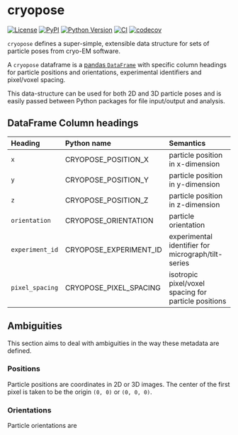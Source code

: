 # cryopose

[![License](https://img.shields.io/pypi/l/cryopose.svg?color=green)](https://github.com/teamtomo/cryopose/raw/main/LICENSE)
[![PyPI](https://img.shields.io/pypi/v/cryopose.svg?color=green)](https://pypi.org/project/cryopose)
[![Python Version](https://img.shields.io/pypi/pyversions/cryopose.svg?color=green)](https://python.org)
[![CI](https://github.com/teamtomo/cryopose/workflows/ci/badge.svg)](https://github.com/alisterburt/cryopose/actions)
[![codecov](https://codecov.io/gh/teamtomo/cryopose/branch/master/graph/badge.svg)](https://codecov.io/gh/teamtomo/cryopose)

`cryopose` defines a super-simple, extensible data structure for sets of particle poses from cryo-EM software.

A `cryopose` dataframe is a [pandas `DataFrame`](https://pandas.pydata.org/docs/) with specific column headings
for particle positions and orientations, experimental identifiers and pixel/voxel spacing.

This data-structure can be used for both 2D and 3D particle poses and is easily passed between
Python packages for file input/output and analysis.

## DataFrame Column headings

| Heading         | Python name             | Semantics                                            |
|:----------------|:------------------------|:-----------------------------------------------------|
| `x`             | CRYOPOSE_POSITION_X     | particle position in x-dimension                     |
| `y`             | CRYOPOSE_POSITION_Y     | particle position in y-dimension                     |
| `z`             | CRYOPOSE_POSITION_Z     | particle position in z-dimension                     |
| `orientation`   | CRYOPOSE_ORIENTATION    | particle orientation                                 |
| `experiment_id` | CRYOPOSE_EXPERIMENT_ID  | experimental identifier for micrograph/tilt-series   |
| `pixel_spacing` | CRYOPOSE_PIXEL_SPACING  | isotropic pixel/voxel spacing for particle positions |

## Ambiguities

This section aims to deal with ambiguities in the way these metadata are defined.

### Positions
Particle positions are coordinates in 2D or 3D images. The center of the first pixel is taken to be the origin `(0, 0)` or `(0, 0, 0)`.

### Orientations
Particle orientations are
